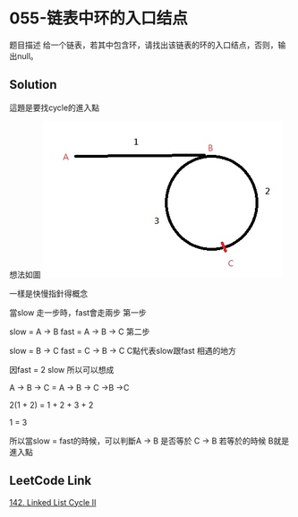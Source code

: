 # 055-链表中环的入口结点
题目描述
给一个链表，若其中包含环，请找出该链表的环的入口结点，否则，输出null。

## Solution

這題是要找cycle的進入點

想法如圖 
![](https://github.com/hank6315/LeetCode/blob/master/LinkList/142.%20Linked%20List%20Cycle%20II/pic.jpg)

一樣是快慢指針得概念

當slow 走一步時，fast會走兩步 第一步

slow = A -> B
fast = A -> B -> C
第二步

slow = B -> C
fast = C -> B -> C
C點代表slow跟fast 相遇的地方

因fast = 2 slow 所以可以想成

A -> B -> C = A -> B -> C ->B ->C

2(1 + 2) = 1 + 2 + 3 + 2

1 = 3

所以當slow = fast的時候，可以判斷A -> B 是否等於 C -> B 若等於的時候 B就是進入點

## LeetCode Link
[142. Linked List Cycle II](https://leetcode.com/problems/linked-list-cycle-ii/)